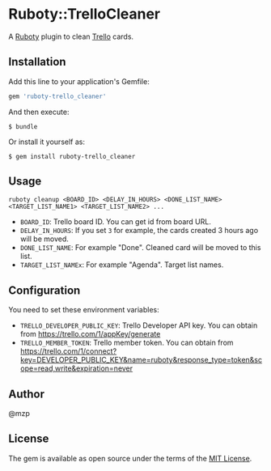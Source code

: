 # Ruboty::TrelloCleaner

A [Ruboty](https://github.com/r7kamura/ruboty) plugin to clean [Trello](http://trello.com) cards.

## Installation

Add this line to your application's Gemfile:

```ruby
gem 'ruboty-trello_cleaner'
```

And then execute:

    $ bundle

Or install it yourself as:

    $ gem install ruboty-trello_cleaner

## Usage

```
ruboty cleanup <BOARD_ID> <DELAY_IN_HOURS> <DONE_LIST_NAME> <TARGET_LIST_NAME1> <TARGET_LIST_NAME2> ...
```

* `BOARD_ID`: Trello board ID. You can get id from board URL.
* `DELAY_IN_HOURS`: If you set `3` for example, the cards created 3 hours ago will be moved.
* `DONE_LIST_NAME`: For example "Done". Cleaned card will be moved to this list.
* `TARGET_LIST_NAMEx`: For example "Agenda". Target list names.

## Configuration

You need to set these environment variables:

* `TRELLO_DEVELOPER_PUBLIC_KEY`: Trello Developer API key. You can obtain from https://trello.com/1/appKey/generate
* `TRELLO_MEMBER_TOKEN`: Trello member token. You can obtain from https://trello.com/1/connect?key=DEVELOPER_PUBLIC_KEY&name=ruboty&response_type=token&scope=read,write&expiration=never

## Author

@mzp

## License

The gem is available as open source under the terms of the [MIT License](https://opensource.org/licenses/MIT).

